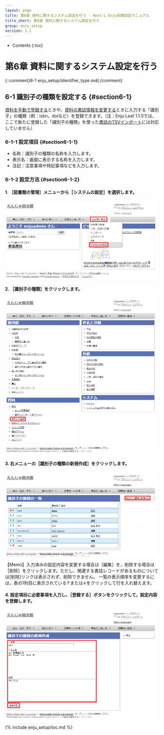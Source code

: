 ```yaml
---
layout: page
title: 第6章 資料に関するシステム設定を行う - Next-L Enju初期設定マニュアル
title_short: 第6章 資料に関するシステム設定を行う
group: enju_setup
version: 1.1
---
```


* Contents
{:toc}

第6章 資料に関するシステム設定を行う
================

{::comment}6-1 enju_setup/identifier_type.md{:/comment}

6-1 識別子の種類を設定する {#section6-1}
----------------------------------------

[資料を手動で登録する](enju_operation_4.html#section4-2-7)ときや、[資料の書誌情報を変更する](enju_operation_4.html#section4-2-8)ときに入力する「識別子」の種類（例：isbn，doiなど）を登録できます。（注：Enju Leaf 1.1.0では、ここで新たに登録した「識別子の種類」を使った[書誌のTSVインポート](enju_operation_4.html#section4-2-10)には対応していません）

### 6-1-1 設定項目 {#section6-1-1}

* 名称：識別子の種類の名称を入力します。
* 表示名：画面に表示する名称を入力します。
* 注記：注意事項や特記事項などを入力します。

### 6-1-2 設定方法 {#section6-1-2}

#### 1. ［図書館の管理］メニューから［システムの設定］を選択します。  

![システムの設定](../assets/images/image_system_setup.png)

#### 2. ［識別子の種類］をクリックします。  

![識別子の種類の設定](../assets/images/image_initial_079.png)

#### 3. 右メニューの［識別子の種類の新規作成］をクリックします。  

![識別子の種類の新規作成](../assets/images/image_initial_081.png)  

<div class="alert alert-info memo">
【Memo】入力済みの設定内容を変更する場合は［編集］を，削除する場合は［削除］をクリックします。ただし、関連する書誌レコードがあるものについては[削除]リンクは表示されず、削除できません。  
一覧の表示順序を変更するには，表の1列目に表示されている↑または↓をクリックして行を入れ替えます。
</div>

#### 4. 設定項目に必要事項を入力し、［登録する］ボタンをクリックして，設定内容を登録します。  

![識別子の種類の作成](../assets/images/image_initial_083.png)  

{% include enju_setup/toc.md %}
